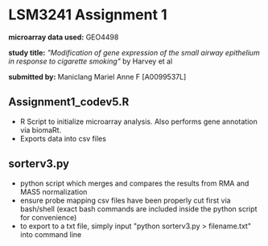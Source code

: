 # LSM3241 Assignment 1

**microarray data used:** GEO4498

**study title:** *"Modification of gene expression of the small airway epithelium in response to cigarette smoking"* by Harvey et al

**submitted by:** Maniclang Mariel Anne F [A0099537L]

## Assignment1_codev5.R
- R Script to initialize microarray analysis. Also performs gene annotation via biomaRt.
- Exports data into csv files

## sorterv3.py
- python script which merges and compares the results from RMA and MAS5 normalization
- ensure probe mapping csv files have been properly cut first via bash/shell (exact bash commands are included inside the python script for convenience)
- to export to a txt file, simply input "python sorterv3.py > filename.txt" into command line